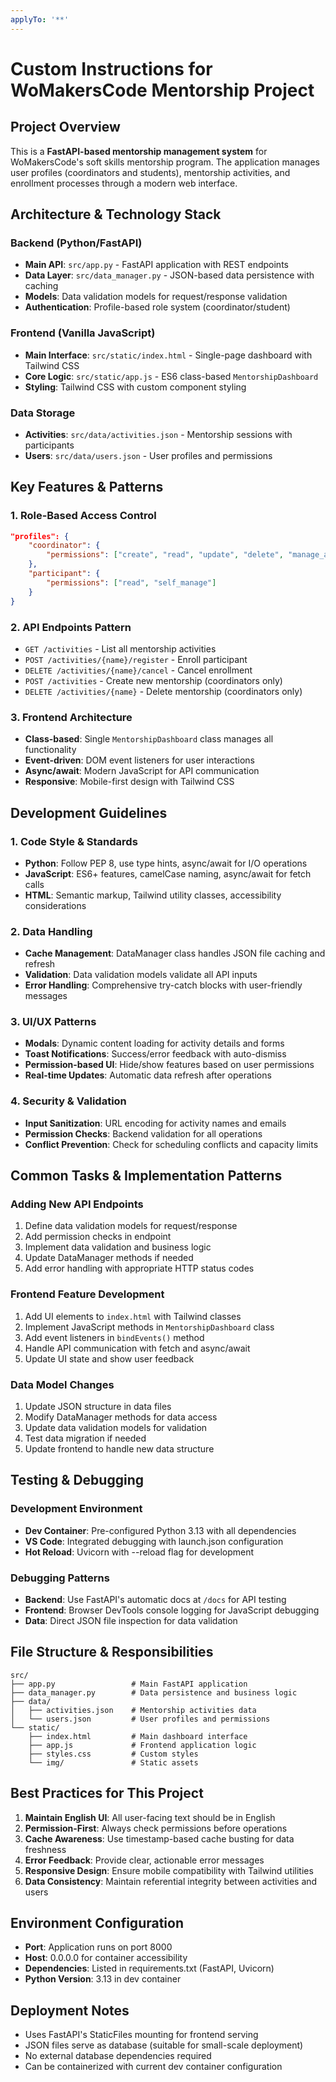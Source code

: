 ```yaml
---
applyTo: '**'
---
```

# Custom Instructions for WoMakersCode Mentorship Project

## Project Overview

This is a **FastAPI-based mentorship management system** for WoMakersCode's soft skills mentorship program. The application manages user profiles (coordinators and students), mentorship activities, and enrollment processes through a modern web interface.

## Architecture & Technology Stack

### Backend (Python/FastAPI)

- **Main API**: `src/app.py` - FastAPI application with REST endpoints
- **Data Layer**: `src/data_manager.py` - JSON-based data persistence with caching
- **Models**: Data validation models for request/response validation
- **Authentication**: Profile-based role system (coordinator/student)

### Frontend (Vanilla JavaScript)

- **Main Interface**: `src/static/index.html` - Single-page dashboard with Tailwind CSS
- **Core Logic**: `src/static/app.js` - ES6 class-based `MentorshipDashboard`
- **Styling**: Tailwind CSS with custom component styling

### Data Storage

- **Activities**: `src/data/activities.json` - Mentorship sessions with participants
- **Users**: `src/data/users.json` - User profiles and permissions

## Key Features & Patterns

### 1. Role-Based Access Control

```json
"profiles": {
    "coordinator": {
        "permissions": ["create", "read", "update", "delete", "manage_activities", "manage_participants"]
    },
    "participant": {
        "permissions": ["read", "self_manage"]
    }
}
```

### 2. API Endpoints Pattern

- `GET /activities` - List all mentorship activities
- `POST /activities/{name}/register` - Enroll participant
- `DELETE /activities/{name}/cancel` - Cancel enrollment
- `POST /activities` - Create new mentorship (coordinators only)
- `DELETE /activities/{name}` - Delete mentorship (coordinators only)

### 3. Frontend Architecture

- **Class-based**: Single `MentorshipDashboard` class manages all functionality
- **Event-driven**: DOM event listeners for user interactions
- **Async/await**: Modern JavaScript for API communication
- **Responsive**: Mobile-first design with Tailwind CSS

## Development Guidelines

### 1. Code Style & Standards

- **Python**: Follow PEP 8, use type hints, async/await for I/O operations
- **JavaScript**: ES6+ features, camelCase naming, async/await for fetch calls
- **HTML**: Semantic markup, Tailwind utility classes, accessibility considerations

### 2. Data Handling

- **Cache Management**: DataManager class handles JSON file caching and refresh
- **Validation**: Data validation models validate all API inputs
- **Error Handling**: Comprehensive try-catch blocks with user-friendly messages

### 3. UI/UX Patterns

- **Modals**: Dynamic content loading for activity details and forms
- **Toast Notifications**: Success/error feedback with auto-dismiss
- **Permission-based UI**: Hide/show features based on user permissions
- **Real-time Updates**: Automatic data refresh after operations

### 4. Security & Validation

- **Input Sanitization**: URL encoding for activity names and emails
- **Permission Checks**: Backend validation for all operations
- **Conflict Prevention**: Check for scheduling conflicts and capacity limits

## Common Tasks & Implementation Patterns

### Adding New API Endpoints

1. Define data validation models for request/response
2. Add permission checks in endpoint
3. Implement data validation and business logic
4. Update DataManager methods if needed
5. Add error handling with appropriate HTTP status codes

### Frontend Feature Development

1. Add UI elements to `index.html` with Tailwind classes
2. Implement JavaScript methods in `MentorshipDashboard` class
3. Add event listeners in `bindEvents()` method
4. Handle API communication with fetch and async/await
5. Update UI state and show user feedback

### Data Model Changes

1. Update JSON structure in data files
2. Modify DataManager methods for data access
3. Update data validation models for validation
4. Test data migration if needed
5. Update frontend to handle new data structure

## Testing & Debugging

### Development Environment

- **Dev Container**: Pre-configured Python 3.13 with all dependencies
- **VS Code**: Integrated debugging with launch.json configuration
- **Hot Reload**: Uvicorn with --reload flag for development

### Debugging Patterns

- **Backend**: Use FastAPI's automatic docs at `/docs` for API testing
- **Frontend**: Browser DevTools console logging for JavaScript debugging
- **Data**: Direct JSON file inspection for data validation

## File Structure & Responsibilities

```text
src/
├── app.py                 # Main FastAPI application
├── data_manager.py        # Data persistence and business logic
├── data/
│   ├── activities.json    # Mentorship activities data
│   └── users.json         # User profiles and permissions
└── static/
    ├── index.html         # Main dashboard interface
    ├── app.js             # Frontend application logic
    ├── styles.css         # Custom styles
    └── img/               # Static assets
```

## Best Practices for This Project

1. **Maintain English UI**: All user-facing text should be in English
2. **Permission-First**: Always check permissions before operations
3. **Cache Awareness**: Use timestamp-based cache busting for data freshness
4. **Error Feedback**: Provide clear, actionable error messages
5. **Responsive Design**: Ensure mobile compatibility with Tailwind utilities
6. **Data Consistency**: Maintain referential integrity between activities and users

## Environment Configuration

- **Port**: Application runs on port 8000
- **Host**: 0.0.0.0 for container accessibility
- **Dependencies**: Listed in requirements.txt (FastAPI, Uvicorn)
- **Python Version**: 3.13 in dev container

## Deployment Notes

- Uses FastAPI's StaticFiles mounting for frontend serving
- JSON files serve as database (suitable for small-scale deployment)
- No external database dependencies required
- Can be containerized with current dev container configuration